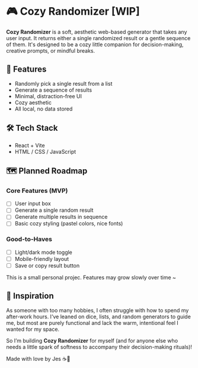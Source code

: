 # 🎮 Cozy Randomizer [WIP]

**Cozy Randomizer** is a soft, aesthetic web-based generator that takes any user input. It returns either a single randomized result or a gentle sequence of them. It's designed to be a cozy little companion for decision-making, creative prompts, or mindful breaks.

## 🌼 Features
- Randomly pick a single result from a list
- Generate a sequence of results
- Minimal, distraction-free UI
- Cozy aesthetic 
- All local, no data stored

## 🛠️ Tech Stack

- React + Vite
- HTML / CSS / JavaScript

## 🗺️ Planned Roadmap

### Core Features (MVP)
- [ ] User input box
- [ ] Generate a single random result
- [ ] Generate multiple results in sequence
- [ ] Basic cozy styling (pastel colors, nice fonts)

### Good-to-Haves
- [ ] Light/dark mode toggle
- [ ] Mobile-friendly layout
- [ ] Save or copy result button

This is a small personal projec. Features may grow slowly over time ~

## 💌 Inspiration

As someone with too many hobbies, I often struggle with how to spend my after-work hours. I’ve leaned on dice, lists, and random generators to guide me, but most are purely functional and lack the warm, intentional feel I wanted for my space.

So I’m building **Cozy Randomizer** for myself (and for anyone else who needs a little spark of softness to accompany their decision-making rituals)!

Made with love by Jes ☕🧸